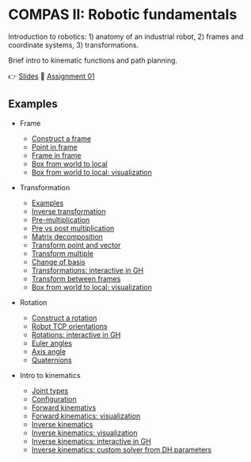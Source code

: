 # COMPAS II: Robotic fundamentals

Introduction to robotics: 1) anatomy of an industrial robot, 2) frames and coordinate systems, 3) transformations.

Brief intro to kinematic functions and path planning.

👉 [Slides](lecture_02.pdf)
📜 [Assignment 01](assignment_01/README.md)

## Examples

* Frame
  * [Construct a frame](101_several_ways_to_construct_frame.py)
  * [Point in frame](102_point_in_frame.py)
  * [Frame in frame](103_frame_in_frame.py)
  * [Box from world to local](104_box_from_the_world_to_local.py)
  * [Box from world to local: visualization](105_box_from_the_world_to_local_artist.py)

* Transformation
  * [Examples](106_examples_transformation.py)
  * [Inverse transformation](107_inverse_transformation.py)
  * [Pre-multiplication](108_premultiply_transformations.py)
  * [Pre vs post multiplication](109_pre_vs_post_multiplication.py)
  * [Matrix decomposition](110_decompose_transformation.py)
  * [Transform point and vector](111_transform_point_and_vector.py)
  * [Transform multiple](112_transform_multiple.py)
  * [Change of basis](113_change_basis_transformation.py)
  * [Transformations: interactive in GH](113_change_basis_and_transformation_between_frames.ghx)
  * [Transform between frames](114_transformation_between_frames.py)
  * [Box from world to local: visualization](115_box_from_the_world_to_local_artist.py)

* Rotation
  * [Construct a rotation](116_several_ways_to_construct_rotation.py)
  * [Robot TCP orientations](117_robot_tcp_orientations.py)
  * [Rotations: interactive in GH](118_rotations.ghx)
  * [Euler angles](118_euler_angles.py)
  * [Axis angle](119_axis_angle.py)
  * [Quaternions](120_quaternion.py)

* Intro to kinematics
  * [Joint types](211_joint_types.py)
  * [Configuration](212_configuration.py)
  * [Forward kinemativs](213_forward_kinematics.py)
  * [Forward kinematics: visualization](214_forward_kinematics_artist.py)
  * [Inverse kinematics](215_inverse_kinematics.py)
  * [Inverse kinematics: visualization](216_inverse_kinematics_artist.py)
  * [Inverse kinematics: interactive in GH](217_inverse_kinematics.ghx)
  * [Inverse kinematics: custom solver from DH parameters](218_inverse_kinematics_dh_params.py)
